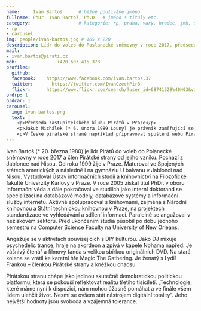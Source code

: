 ```yaml
---
name:     Ivan Bartoš      # běžně používáné jméno
fullname: PhDr. Ivan Bartoš, Ph.D.  # jméno s tituly etc.
category:                  # kategorie: rp, praha, vary, hradec, jmk, senat
- rp
- carousel
img: people/ivan-bartos.jpg # 165 x 220
description: Lídr do voleb do Poslanecké sněmovny v roce 2017, předseda Pirátů
mail:
- ivan.bartos@pirati.cz
mob:			   +420 603 415 378
profiles:
  github:
  facebook:    https://www.facebook.com/ivan.bartos.37
  twitter:		 https://twitter.com/IvanCzechPir8
  flickr:      https://www.flickr.com/search/?user_id=68741528%40N03&view_all=1&text=ivan%20barto%C5%A1
ordrp: 1
ordcar: 1
carousel:
  img: ivan-bartos.png
  text: |
    <p>Předseda zastupitelského klubu Pirátů v Praze</p>
    <p>Jakub Michálek (* 6. února 1989 Louny) je právník zaměřující se na svobodný přístup k informacím a autorské právo. Je předsedou Zastupitelského klubu čtyř Pirátů v Praze; místopředseda strany a předseda Kontrolní komise.</p>
    <p>V České pirátské straně například připravoval spuštění webu Piráti.cz, navrhl zřízení registru lobbistických kontaktů, jako hlavní autor vypracoval řadu bodů Pirátského programu, spoluzakládal projekt svobodné hudby, zprovoznil současný systém veřejného účetnictví a navrhl a prosadil participativní rozpočet.</p>
---
```


Ivan Bartoš (* 20. března 1980) je lídr Pirátů do voleb do Polanecké sněmovny v roce 2017 a člen Pirátské strany od jejího vzniku. Pochází z Jablonce nad Nisou. Od roku 1999 žije v Praze. Maturoval ve Spojených státech amerických a následně i na gymnáziu U balvanu v Jablonci nad Nisou. Vystudoval Ústav informačních studií a knihovnictví na Filozofické fakultě Univerzity Karlovy v Praze. V roce 2005 získal titul PhDr. v oboru informační věda a dále pokračoval ve studiích jako interní doktorand se specializací na databázové modely, databázové systémy a informační služby internetu. Aktivně spolupracoval s knihovnami, zejména s Národní knihovnou a Státní technickou knihovnou v Praze, na projektech standardizace ve vyhledávání a sdílení informací. Paralelně se angažoval v neziskovém sektoru. Před ukončením studia působil po dobu jednoho semestru na Computer Science Faculty na University of New Orleans.

Angažuje se v aktivitách souvisejících s DIY kulturou. Jako DJ mixuje psychedelic trance, hraje na akordeon a zpívá v kapele Nohama napřed. Je vášnivý čtenář a filmový fanda s velikou sbírkou originálních DVD. Na stará kolena se vrátil ke karetní hře Magic The Gathering. Je ženatý s Lydií Frankou – členkou Pirátské strany a kněžkou chaosu.

Pirátskou stranu chápe jako jedinou skutečně demokratickou politickou platformu, která se pokouší reflektovat realitu třetího tisíciletí. „Technologie, které máme nyní k dispozici, nám mohou úžasně pomáhat a ve finále všem lidem ulehčit život. Nesmí se ovšem stát nástrojem digitální totality“. Jeho největší hodnoty jsou svoboda a vzájemná tolerance.
